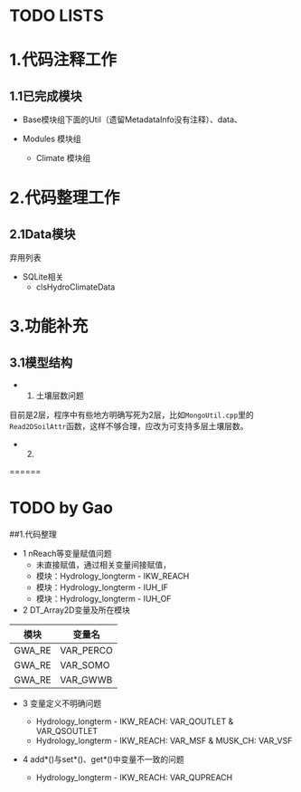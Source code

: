 TODO LISTS
=======

# 1.代码注释工作

## 1.1已完成模块

+ Base模块组下面的Util（遗留MetadataInfo没有注释）、data、

+ Modules 模块组
	+ Climate 模块组 


# 2.代码整理工作

## 2.1Data模块

弃用列表

+ SQLite相关
	+ clsHydroClimateData


# 3.功能补充

## 3.1模型结构

+ 1. 土壤层数问题

目前是2层，程序中有些地方明确写死为2层，比如`MongoUtil.cpp`里的`Read2DSoilAttr`函数，这样不够合理，应改为可支持多层土壤层数。

+ 2.




======
# TODO by Gao
##1.代码整理
+ 1 nReach等变量赋值问题
	+ 未直接赋值，通过相关变量间接赋值，
	+ 模块：Hydrology_longterm - IKW_REACH
	+ 模块：Hydrology_longterm - IUH_IF
	+ 模块：Hydrology_longterm - IUH_OF
+ 2 DT_Array2D变量及所在模块

模块|变量名
---|---
GWA_RE|VAR_PERCO
GWA_RE|VAR_SOMO
GWA_RE|VAR_GWWB
	
+ 3 变量定义不明确问题
	+ Hydrology_longterm - IKW_REACH: VAR_QOUTLET & VAR_QSOUTLET
	+ Hydrology_longterm - IKW_REACH: VAR_MSF & MUSK_CH: VAR_VSF

+ 4 add*()与set*()、get*()中变量不一致的问题
	+ Hydrology_longterm - IKW_REACH: VAR_QUPREACH










	
	